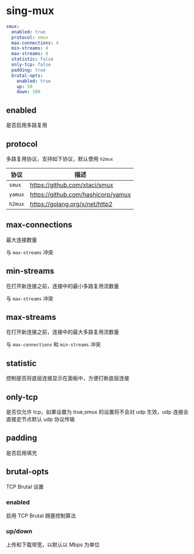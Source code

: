 # sing-mux

```{.yaml linenums="1"}
smux:
  enabled: true
  protocol: smux
  max-connections: 4
  min-streams: 4
  max-streams: 0
  statistic: false
  only-tcp: false
  padding: true
  brutal-opts:
    enabled: true
    up: 50
    down: 100
```

## enabled

是否启用多路复用

## protocol

多路复用协议，支持如下协议，默认使用 `h2mux`

| 协议     | 描述                                  |
|---------|--------------------------------------|
| `smux`  | <https://github.com/xtaci/smux>      |
| `yamux` | <https://github.com/hashicorp/yamux> |
| `h2mux` | <https://golang.org/x/net/http2>     |

## max-connections

最大连接数量

与 `max-streams` 冲突

## min-streams

在打开新连接之前，连接中的最小多路复用流数量

与 `max-streams` 冲突

## max-streams

在打开新连接之前，连接中的最大多路复用流数量

与 `max-connections` 和 `min-streams` 冲突

## statistic

控制是否将底层连接显示在面板中，方便打断底层连接

## only-tcp

是否仅允许 tcp，如果设置为 true,smux 的设置将不会对 udp 生效，udp 连接会直接走节点默认 udp 协议传输

## padding

是否启用填充

## brutal-opts

TCP Brutal 设置

### enabled

启用 TCP Brutal 拥塞控制算法

### up/down

上传和下载带宽，以默认以 Mbps 为单位
